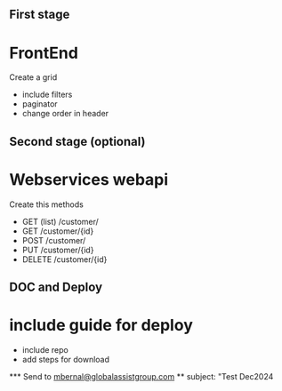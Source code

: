 ## First stage
# FrontEnd
Create a grid
* include filters
* paginator
* change order in header


## Second stage (optional)
# Webservices webapi
Create this methods
* GET (list) /customer/
* GET /customer/{id}
* POST /customer/
* PUT /customer/{id}
* DELETE /customer/{id}


## DOC and Deploy
# include guide for deploy
* include repo
* add steps for download

*** Send to mbernal@globalassistgroup.com
** subject: "Test Dec2024